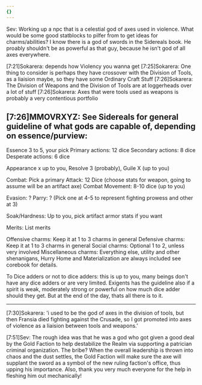 ```yaml
---
{}
---
```

Sev: Working up a npc that is a celestial god of axes used in violence. What would be some good statblocks to pilfer from to get ideas for charms/abilities? I know there is a god of swords in the Sidereals book.
He proably shouldn't be as powerful as that guy, because he isn't god of all axes everywhere.

[7:21]Sokarera: depends how Violency you wanna get
[7:25]Sokarera: One thing to consider is perhaps they have crossover with the Division of Tools, as a liaision maybe, so they have some Ordinary Craft Stuff
[7:26]Sokarera: The Division of Weapons and the Division of Tools are at loggerheads over a lot of stuff
[7:26]Sokarera: Axes that were tools used as weapons is probably a very contentious portfolio


[7:26]MMOVRXYZ: See Sidereals for general guideline of what gods are capable of, depending on essence/purview:
---
Essence 3 to 5, your pick
Primary actions: 12 dice
Secondary actions: 8 dice
Desperate actions: 6 dice

Appearance x up to you, Resolve 3 (probably), Guile X (up to you)

Combat:
Pick a primary Attack: 12 Dice (choose stats for weapon, going to assume will be an artifact axe)
Combat Movement: 8-10 dice (up to you)

Evasion: ? Parry: ?  (Pick one at 4-5 to represent fighting prowess and other at 3)

Soak/Hardness: Up to you, pick artifact armor stats if you want

Merits: List merits

Offensive charms: Keep it at 1 to 3 charms in general
Defensive charms: Keep it at 1 to 3 charms in general
Social charms: Optional 1 to 2, unless very involved
Miscellaneous charms: Everything else, utility and other shenanigans, Hurry Home and Materialization are always included see corebook for details.

To Dice adders or not to dice adders: this is up to you, many beings don't have any dice adders or are very limited. Exigents has the guideline also if a spirit is weak, moderately strong or powerful on how much dice adder should they get. But at the end of the day, thats all there is to it.

---
[7:30]Sokarera: 'i used to be the god of axes in the division of tools, but then Fransia died fighting against the Crusade, so I got promoted into axes of violence as a liaision between tools and weapons.'

[7:51]Sev: The rough idea was that he was a god who got given a good deal by the Gold Faction to help destabilize the Realm via supporting a patrician criminal organization. The bribe? When the overall leadership is thrown into chaos and the dust settles, the Gold Faction will make sure the axe will supplant the sword as a symbol of the new ruling faction's office, thus upping his importance.
Also, thank you very much everyone for the help in fleshing him out mechanically!